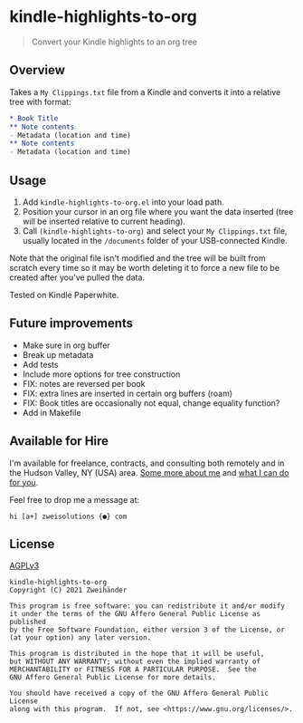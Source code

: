 # kindle-highlights-to-org

> Convert your Kindle highlights to an org tree

## Overview

Takes a `My Clippings.txt` file from a Kindle and converts it into a relative tree with format:

``` org
* Book Title
** Note contents
- Metadata (location and time)
** Note contents
- Metadata (location and time)
```

## Usage

1. Add `kindle-highlights-to-org.el` into your load path. 
2. Position your cursor in an org file where you want the data inserted (tree will be inserted relative to current heading).
3. Call `(kindle-highlights-to-org)` and select your `My Clippings.txt` file, usually located in the `/documents` folder of your USB-connected Kindle.

Note that the original file isn't modified and the tree will be built from scratch every time so it may be worth deleting it to force a new file to be created after you've pulled the data. 

Tested on Kindle Paperwhite.

## Future improvements

- Make sure in org buffer
- Break up metadata
- Add tests
- Include more options for tree construction
- FIX: notes are reversed per book
- FIX: extra lines are inserted in certain org buffers (roam)
- FIX: Book titles are occasionally not equal, change equality function?
- Add in Makefile

## Available for Hire

I'm available for freelance, contracts, and consulting both remotely and in the Hudson Valley, NY (USA) area. [Some more about me](https://www.zweisolutions.com/about.html) and [what I can do for you](https://www.zweisolutions.com/services.html).

Feel free to drop me a message at:

```
hi [a+] zweisolutions {●} com
```

## License

[AGPLv3](./LICENSE)

    kindle-highlights-to-org
    Copyright (C) 2021 Zweihänder

    This program is free software: you can redistribute it and/or modify
    it under the terms of the GNU Affero General Public License as published
    by the Free Software Foundation, either version 3 of the License, or
    (at your option) any later version.

    This program is distributed in the hope that it will be useful,
    but WITHOUT ANY WARRANTY; without even the implied warranty of
    MERCHANTABILITY or FITNESS FOR A PARTICULAR PURPOSE.  See the
    GNU Affero General Public License for more details.

    You should have received a copy of the GNU Affero General Public License
    along with this program.  If not, see <https://www.gnu.org/licenses/>.
